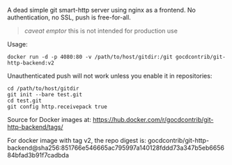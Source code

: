 A dead simple git smart-http server using nginx as a frontend. No authentication, no SSL, push is free-for-all.

> _caveat emptor_ this is not intended for production use

Usage:

```
docker run -d -p 4080:80 -v /path/to/host/gitdir:/git gocdcontrib/git-http-backend:v2
```

Unauthenticated push will not work unless you enable it in repositories:

```
cd /path/to/host/gitdir
git init --bare test.git
cd test.git
git config http.receivepack true
```

Source for Docker images at: https://hub.docker.com/r/gocdcontrib/git-http-backend/tags/

For docker image with tag v2, the repo digest is: gocdcontrib/git-http-backend@sha256:851766e546665ac795997a140128fddd73a347b5eb665684bfad3b91f7cadbda
